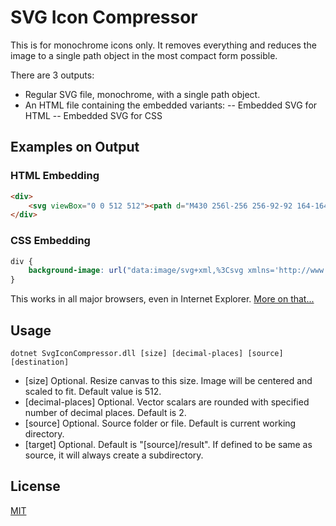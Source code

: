 # SVG Icon Compressor
This is for monochrome icons only. It removes everything and reduces the image to a single path object in the most compact form possible.

There are 3 outputs:

- Regular SVG file, monochrome, with a single path object.
- An HTML file containing the embedded variants:
-- Embedded SVG for HTML
-- Embedded SVG for CSS

## Examples on Output

### HTML Embedding
```html
<div>
    <svg viewBox="0 0 512 512"><path d="M430 256l-256 256-92-92 164-164-164-164 92-92z"/></svg>
</div>
```
### CSS Embedding
```css
div {
    background-image: url("data:image/svg+xml,%3Csvg xmlns='http://www.w3.org/2000/svg' viewBox='0 0 512 512'%3E%3Cpath d='M430 256l-256 256-92-92 164-164-164-164 92-92z'/%3E%3C/svg%3E");
}
```
This works in all major browsers, even in Internet Explorer. [More on that...](https://codepen.io/tigt/post/optimizing-svgs-in-data-uris)

## Usage
```batchfile
dotnet SvgIconCompressor.dll [size] [decimal-places] [source] [destination]
```

- [size] Optional. Resize canvas to this size. Image will be centered and scaled to fit. Default value is 512.
- [decimal-places] Optional. Vector scalars are rounded with specified number of decimal places. Default is 2.
- [source] Optional. Source folder or file. Default is current working directory.
- [target] Optional. Default is "[source]/result". If defined to be same as source, it will always create a subdirectory.

## License
[MIT](https://choosealicense.com/licenses/mit/)